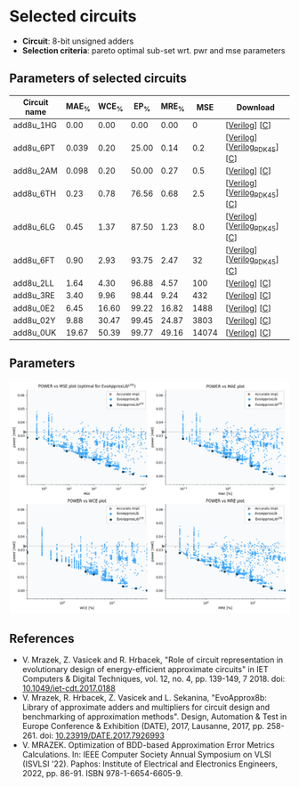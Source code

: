 
Selected circuits
===================
 - **Circuit**: 8-bit unsigned adders
 - **Selection criteria**: pareto optimal sub-set wrt. pwr and mse parameters

Parameters of selected circuits
----------------------------

| Circuit name | MAE<sub>%</sub> | WCE<sub>%</sub> | EP<sub>%</sub> | MRE<sub>%</sub> | MSE | Download |
| --- |  --- | --- | --- | --- | --- | --- | 
| add8u_1HG | 0.00 | 0.00 | 0.00 | 0.00 | 0 |  [[Verilog](add8u_1HG.v)]  [[C](add8u_1HG.c)] |
| add8u_6PT | 0.039 | 0.20 | 25.00 | 0.14 | 0.2 |  [[Verilog](add8u_6PT.v)] [[Verilog<sub>PDK45</sub>](add8u_6PT_pdk45.v)] [[C](add8u_6PT.c)] |
| add8u_2AM | 0.098 | 0.20 | 50.00 | 0.27 | 0.5 |  [[Verilog](add8u_2AM.v)]  [[C](add8u_2AM.c)] |
| add8u_6TH | 0.23 | 0.78 | 76.56 | 0.68 | 2.5 |  [[Verilog](add8u_6TH.v)] [[Verilog<sub>PDK45</sub>](add8u_6TH_pdk45.v)] [[C](add8u_6TH.c)] |
| add8u_6LG | 0.45 | 1.37 | 87.50 | 1.23 | 8.0 |  [[Verilog](add8u_6LG.v)] [[Verilog<sub>PDK45</sub>](add8u_6LG_pdk45.v)] [[C](add8u_6LG.c)] |
| add8u_6FT | 0.90 | 2.93 | 93.75 | 2.47 | 32 |  [[Verilog](add8u_6FT.v)] [[Verilog<sub>PDK45</sub>](add8u_6FT_pdk45.v)] [[C](add8u_6FT.c)] |
| add8u_2LL | 1.64 | 4.30 | 96.88 | 4.57 | 100 |  [[Verilog](add8u_2LL.v)]  [[C](add8u_2LL.c)] |
| add8u_3RE | 3.40 | 9.96 | 98.44 | 9.24 | 432 |  [[Verilog](add8u_3RE.v)]  [[C](add8u_3RE.c)] |
| add8u_0E2 | 6.45 | 16.60 | 99.22 | 16.82 | 1488 |  [[Verilog](add8u_0E2.v)]  [[C](add8u_0E2.c)] |
| add8u_02Y | 9.88 | 30.47 | 99.45 | 24.87 | 3803 |  [[Verilog](add8u_02Y.v)]  [[C](add8u_02Y.c)] |
| add8u_0UK | 19.67 | 50.39 | 99.77 | 49.16 | 14074 |  [[Verilog](add8u_0UK.v)]  [[C](add8u_0UK.c)] |
    
Parameters
--------------
![Parameters figure](fig.png)

References
--------------
   - V. Mrazek, Z. Vasicek and R. Hrbacek, "Role of circuit representation in evolutionary design of energy-efficient approximate circuits" in IET Computers & Digital Techniques, vol. 12, no. 4, pp. 139-149, 7 2018. doi: [10.1049/iet-cdt.2017.0188](https://dx.doi.org/10.1049/iet-cdt.2017.0188)
   - V. Mrazek, R. Hrbacek, Z. Vasicek and L. Sekanina, "EvoApprox8b: Library of approximate adders and multipliers for circuit design and benchmarking of approximation methods". Design, Automation & Test in Europe Conference & Exhibition (DATE), 2017, Lausanne, 2017, pp. 258-261. doi: [10.23919/DATE.2017.7926993](https://dx.doi.org/10.23919/DATE.2017.7926993)
   - V. MRAZEK. Optimization of BDD-based Approximation Error Metrics Calculations. In: IEEE Computer Society Annual Symposium on VLSI (ISVLSI '22). Paphos: Institute of Electrical and Electronics Engineers, 2022, pp. 86-91. ISBN 978-1-6654-6605-9.

             